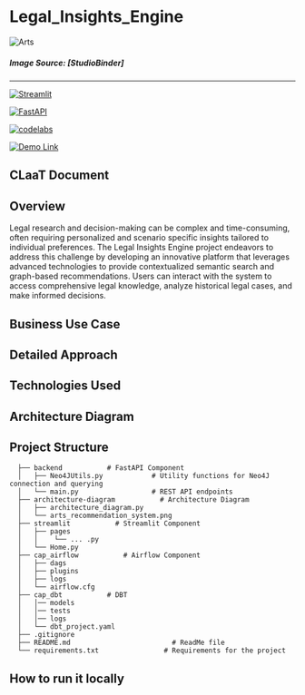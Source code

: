 # Legal_Insights_Engine

![Arts](https://www.google.com/url?sa=i&url=https%3A%2F%2Fwww.linkedin.com%2Fpulse%2Flegal-knowledge-graphs-lkg-lexratio&psig=AOvVaw1b5lI_KWeNmPc9e3MRdK8P&ust=1713543141781000&source=images&cd=vfe&opi=89978449&ved=0CBIQjRxqFwoTCOjy2ueTzIUDFQAAAAAdAAAAABBT)

##### Image Source: [StudioBinder]
----- 

[![Streamlit](https://img.shields.io/badge/Streamlit%20Application-FF4B4B?style=for-the-badge&logo=Streamlit&logoColor=white)](http://34.125.146.230:8501/)

[![FastAPI](https://img.shields.io/badge/FastAPI-009688?style=for-the-badge&logo=FastAPI&logoColor=white)](http://34.125.146.230:8051/docs)

[![codelabs](https://img.shields.io/badge/codelabs-4285F4?style=for-the-badge&logo=codelabs&logoColor=white)](https://codelabs-preview.appspot.com/?file_id=1K5KXsSgMQ-jTM3fTJxYQWo1an-y66M_F1NfkNllJC_g#0)

[![Demo Link](https://img.shields.io/badge/Demo_Link-808080?style=for-the-badge&logo=YouTube&logoColor=white)](https://drive.google.com/file/d/170hl_0gA1Rog9UF96av5BJ_DmRD4bzvq/view?usp=drivesdk)

## CLaaT Document

## Overview
Legal research and decision-making can be complex and time-consuming, often requiring personalized and scenario specific insights tailored to individual preferences. The Legal Insights Engine project endeavors to address this challenge by developing an innovative platform that leverages advanced technologies to provide contextualized semantic search and graph-based recommendations. Users can interact with the system to access comprehensive legal knowledge, analyze historical legal cases, and make informed decisions.

## Business Use Case

## Detailed Approach

## Technologies Used

## Architecture Diagram

## Project Structure

```
  ├── backend           # FastAPI Component
  │   ├── Neo4JUtils.py            # Utility functions for Neo4J connection and querying    
  │   └── main.py                  # REST API endpoints
  ├── architecture-diagram           # Architecture Diagram
  │   ├── architecture_diagram.py          
  │   └── arts_recommendation_system.png   
  ├── streamlit           # Streamlit Component
  │   ├── pages            
  │   │    └── ... .py
  │   └── Home.py           
  ├── cap_airflow           # Airflow Component
  │   ├── dags            
  │   ├── plugins           
  │   ├── logs           
  │   └── airflow.cfg
  ├── cap_dbt           # DBT
  │   │── models            
  │   │── tests
  │   │── logs            
  │   └── dbt_project.yaml
  ├── .gitignore   
  ├── README.md                         # ReadMe file
  └── requirements.txt                # Requirements for the project
```

## How to run it locally







